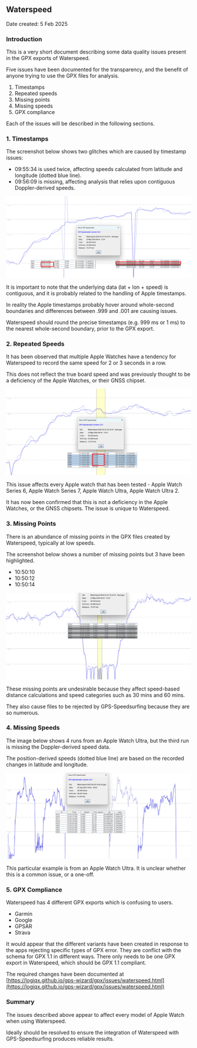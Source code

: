 ## Waterspeed

Date created: 5 Feb 2025



### Introduction

This is a very short document describing some data quality issues present in the GPX exports of Waterspeed.

Five issues have been documented for the transparency, and the benefit of anyone trying to use the GPX files for analysis.

1. Timestamps
2. Repeated speeds
3. Missing points
4. Missing speeds
5. GPX compliance

Each of the issues will be described in the following sections.



### 1. Timestamps

The screenshot below shows two glitches which are caused by timestamp issues:

- 09:55:34 is used twice, affecting speeds calculated from latitude and longitude (dotted blue line).
- 09:56:09 is missing, affecting analysis that relies upon contiguous Doppler-derived speeds.

![timestamps](img/timestamps.png)

It is important to note that the underlying data (lat + lon + speed) is contiguous, and it is probably related to the handling of Apple timestamps.

In reality the Apple timestamps probably hover around whole-second boundaries and differences between .999 and .001 are causing issues.

Waterspeed should round the precise timestamps (e.g. 999 ms or 1 ms) to the nearest whole-second boundary, prior to the GPX export.



### 2. Repeated Speeds

It has been observed that multiple Apple Watches have a tendency for Waterspeed to record the same speed for 2 or 3 seconds in a row.

This does not reflect the true board speed and was previously thought to be a deficiency of the Apple Watches, or their GNSS chipset.

![timestamps](img/repeats.png)



This issue affects every Apple watch that has been tested - Apple Watch Series 6, Apple Watch Series 7, Apple Watch Ultra, Apple Watch Ultra 2.

It has now been confirmed that this is not a deficiency in the Apple Watches, or the GNSS chipsets. The issue is unique to Waterspeed.



### 3. Missing Points

There is an abundance of missing points in the GPX files created by Waterspeed, typically at low speeds.

The screenshot below shows a number of missing points but 3 have been highlighted.

- 10:50:10
- 10:50:12
- 10:50:14

![timestamps](img/missing.png)

These missing points are undesirable because they affect speed-based distance calculations and speed categories such as 30 mins and 60 mins.

They also cause files to be rejected by GPS-Speedsurfing because they are so numerous.



### 4. Missing Speeds

The image below shows 4 runs from an Apple Watch Ultra, but the third run is missing the Doppler-derived speed data.

The position-derived speeds (dotted blue line) are based on the recorded changes in latitude and longitude.



![ghosts](img/ghosts.png)



This particular example is from an Apple Watch Ultra. It is unclear whether this is a common issue, or a one-off.



### 5. GPX Compliance

Waterspeed has 4 different GPX exports which is confusing to users.

- Garmin
- Google
- GPSAR
- Strava

It would appear that the different variants have been created in response to the apps rejecting specific types of GPX error. They are conflict with the schema for GPX 1.1 in different ways. There only needs to be one GPX export in Waterspeed, which should be GPX 1.1 compliant.

The required changes have been documented at [https://logiqx.github.io/gps-wizard/gpx/issues/waterspeed.html](https://logiqx.github.io/gps-wizard/gpx/issues/waterspeed.html)



### Summary

The issues described above appear to affect every model of Apple Watch when using Waterspeed.

Ideally should be resolved to ensure the integration of Waterspeed with GPS-Speedsurfing produces reliable results.
